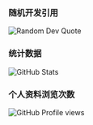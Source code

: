 ### 随机开发引用
![Random Dev Quote](https://quotes-github-readme.vercel.app/api?type=horizontal&theme=light)

### 统计数据
![GitHub Stats](https://github-readme-stats.vercel.app/api?username=freelingdeveloper&theme=dark&hide_border=true&include_all_commits=true&count_private=false)

### 个人资料浏览次数
![GitHub Profile views](https://komarev.com/ghpvc/?username=freelingdeveloper&style=for-the-badge&color=brightgreen)
